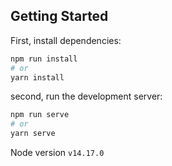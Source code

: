## Getting Started

First, install dependencies:

```bash
npm run install
# or
yarn install
```

second, run the development server:

```bash
npm run serve
# or
yarn serve
```

Node version `v14.17.0`

